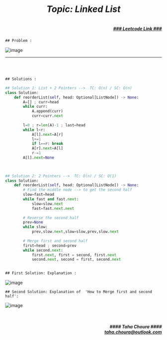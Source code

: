<h1 align="center";"><em> Topic: Linked List</em></h1>
<h5 align="right"> <br/><a align="right" width="80" href="https://leetcode.com/problems/reorder-list/" target="_blank"><ins>### Leetcode Link ###</ins></a></h5>     
                                                                                                                                 
```diff
## Problem : 
```
                                                                                                                    
![image](https://user-images.githubusercontent.com/11164303/170268008-d623973b-e6c0-4f86-99f0-5892b44ebd98.png)




-------                    

<br/><br/>
 
```diff
## Solutions :
```                      
                         
```python
## Solution 1: List + 2 Pointers -->  TC: O(n) / SC: O(n)    
class Solution:
    def reorderList(self, head: Optional[ListNode]) -> None:
        A=[] ; curr=head
        while curr:
            A.append(curr)
            curr=curr.next
        
        l=0 ; r=len(A)-1 ; last=head
        while l<r:
            A[l].next=A[r]
            l+=1
            if l==r: break
            A[r].next=A[l]
            r-=1
        A[l].next=None                                                                                             

                                                                                                                      
                                                                                                                           
## Solution 2: 2 Pointers -->  TC: O(n) / SC: O(1)
class Solution:
    def reorderList(self, head: Optional[ListNode]) -> None:
        # Find the middle node --> to get the second half
        slow=fast=head
        while fast and fast.next:
            slow=slow.next
            fast=fast.next.next
        
        # Reverse the second half
        prev=None
        while slow:
            prev,slow.next,slow=slow,prev,slow.next
        
        # Merge first and second half
        first=head ; second=prev
        while second.next:
            first.next, first = second, first.next
            second.next, second = first, second.next
                                                                                                                         
```
                                                                                                                      
                                                                                                                      
                                                                                                                      
```diff
## First Solution: Explanation :                                                                                                                     
```                                                                                                                      
![image](https://user-images.githubusercontent.com/11164303/170298867-6dbe3855-1dc0-4cbf-914c-76016da9b4ed.png)
                                                                                                                      
                                                                                                                      
                                                                                                                      
```                                                                                                                      
## Second Solution: Explanation of  'How to Merge first and second half':                                                                                               
```     
![image](https://user-images.githubusercontent.com/11164303/170294066-fb8772f6-11c0-4318-98d7-5523b19128db.png)
                                                                                                                      
                                                                                                                      
                                                                                                                     
<br/>            
<h5 align="right" margin-right:12px>#### Taha Choura ####<br/><a align="right" width="70" href="#">taha.choura@outlook.com</a></h5> 
